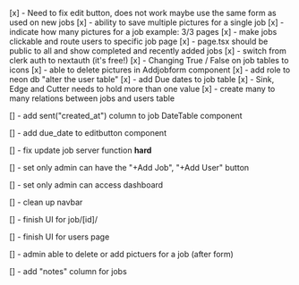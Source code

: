 [x] - Need to fix edit button, does not work maybe use the same form as used on new jobs
[x] - ability to save multiple pictures for a single job
[x] - indicate how many pictures for a job example: 3/3 pages
[x] - make jobs clickable and route users to specific job page
[x] - page.tsx should be public to all and show completed and recently added jobs
[x] - switch from clerk auth to nextauth (it's free!)
[x] - Changing True / False on job tables to icons
[x] - able to delete pictures in Addjobform component
[x] - add role to neon db "alter the user table"
[x] - add Due dates to job table
[x] - Sink, Edge and Cutter needs to hold more than one value
[x] - create many to many relations between jobs and users table

[] - add sent("created_at") column to job DateTable component

[] - add due_date to editbutton component

[] - fix update job server function **hard**

[] - set only admin can have the "+Add Job", "+Add User" button

[] - set only admin can access dashboard

[] - clean up navbar

[] - finish UI for job/[id]/

[] - finish UI for users page

[] - admin able to delete or add pictuers for a job (after form)

[] - add "notes" column for jobs
